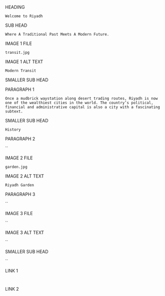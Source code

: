 HEADING

`Welcome to Riyadh`

SUB HEAD

`Where A Traditional Past Meets A Modern Future.`

IMAGE 1 FILE

`transit.jpg`

IMAGE 1 ALT TEXT

`Modern Transit`

SMALLER SUB HEAD


PARAGRAPH 1

`Once a mudbrick waystation along desert trading routes, Riyadh is now one of the wealthiest cities in the world. The country’s political, financial and administrative capital is also a city with a fascinating subtext.`

SMALLER SUB HEAD

`History`

PARAGRAPH 2

``

IMAGE 2 FILE

`garden.jpg`

IMAGE 2 ALT TEXT

`Riyadh Garden`

PARAGRAPH 3

``

IMAGE 3 FILE

``

IMAGE 3 ALT TEXT

``

SMALLER SUB HEAD

``

LINK 1

``
``

LINK 2

``
``
